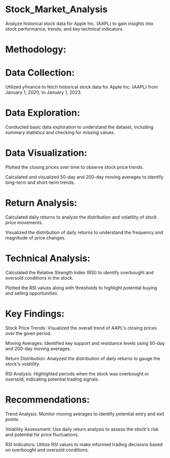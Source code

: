 # Stock_Market_Analysis
Analyze historical stock data for Apple Inc. (AAPL) to gain insights into stock performance, trends, and key technical indicators.

# Methodology:

# Data Collection:

Utilized yfinance to fetch historical stock data for Apple Inc. (AAPL) from January 1, 2020, to January 1, 2023.

# Data Exploration:

Conducted basic data exploration to understand the dataset, including summary statistics and checking for missing values.

# Data Visualization:

Plotted the closing prices over time to observe stock price trends.

Calculated and visualized 50-day and 200-day moving averages to identify long-term and short-term trends.

# Return Analysis:

Calculated daily returns to analyze the distribution and volatility of stock price movements.

Visualized the distribution of daily returns to understand the frequency and magnitude of price changes.

# Technical Analysis:

Calculated the Relative Strength Index (RSI) to identify overbought and oversold conditions in the stock.

Plotted the RSI values along with thresholds to highlight potential buying and selling opportunities.

# Key Findings:

Stock Price Trends: Visualized the overall trend of AAPL's closing prices over the given period.

Moving Averages: Identified key support and resistance levels using 50-day and 200-day moving averages.

Return Distribution: Analyzed the distribution of daily returns to gauge the stock's volatility.

RSI Analysis: Highlighted periods when the stock was overbought or oversold, indicating potential trading signals.

# Recommendations:

Trend Analysis: Monitor moving averages to identify potential entry and exit points.

Volatility Assessment: Use daily return analysis to assess the stock's risk and potential for price fluctuations.

RSI Indicators: Utilize RSI values to make informed trading decisions based on overbought and oversold conditions.

